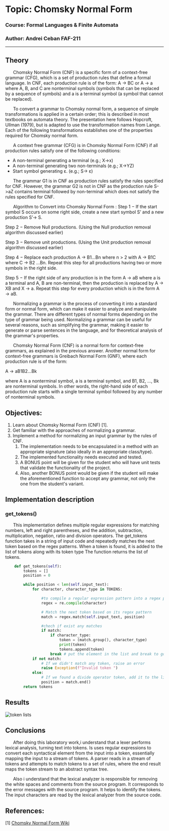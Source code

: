 # Topic: Chomsky Normal Form

### Course: Formal Languages & Finite Automata
### Author: Andrei Ceban FAF-211

----

## Theory
&ensp;&ensp;&ensp; Chomsky Normal Form (CNF) is a specific form of a context-free grammar (CFG), which is a set of production rules that define a formal language. In CNF, each production rule is of the form:
    A → BC or A → a
where A, B, and C are nonterminal symbols (symbols that can be replaced by a sequence of symbols) and a is a terminal symbol (a symbol that cannot be replaced).   

&ensp;&ensp;&ensp; To convert a grammar to Chomsky normal form, a sequence of simple transformations is applied in a certain order; this is described in most textbooks on automata theory. The presentation here follows Hopcroft, Ullman (1979), but is adapted to use the transformation names from Lange. Each of the following transformations establishes one of the properties required for Chomsky normal form.

&ensp;&ensp;&ensp; A context free grammar (CFG) is in Chomsky Normal Form (CNF) if all production rules satisfy one of the following conditions:
- A non-terminal generating a terminal (e.g.; X->x)
- A non-terminal generating two non-terminals (e.g.; X->YZ)
- Start symbol generating ε. (e.g.; S-> ε)

&ensp;&ensp;&ensp; The grammar G1 is in CNF as production rules satisfy the rules specified for CNF. However, the grammar G2 is not in CNF as the production rule S->aZ contains terminal followed by non-terminal which does not satisfy the rules specified for CNF.

&ensp;&ensp;&ensp; Algorithm to Convert into Chomsky Normal Form  : 
Step 1 − If the start symbol S occurs on some right side, create a new start symbol S’ and a new production S’→ S.

Step 2 − Remove Null productions. (Using the Null production removal algorithm discussed earlier)

Step 3 − Remove unit productions. (Using the Unit production removal algorithm discussed earlier)

Step 4 − Replace each production A → B1…Bn where n > 2 with A → B1C where C → B2 …Bn. Repeat this step for all productions having two or more symbols in the right side.

Step 5 − If the right side of any production is in the form A → aB where a is a terminal and A, B are non-terminal, then the production is replaced by A → XB and X → a. Repeat this step for every production which is in the form A → aB.


&ensp;&ensp;&ensp; Normalizing a grammar is the process of converting it into a standard form or normal form, which can make it easier to analyze and manipulate the grammar. There are different types of normal forms depending on the type of grammar being used. Normalizing a grammar can be useful for several reasons, such as simplifying the grammar, making it easier to generate or parse sentences in the language, and for theoretical analysis of the grammar's properties.

&ensp;&ensp;&ensp; Chomsky Normal Form (CNF) is a normal form for context-free grammars, as explained in the previous answer. Another normal form for context-free grammars is Greibach Normal Form (GNF), where each production rule is of the form:

A → aB1B2...Bk

where A is a nonterminal symbol, a is a terminal symbol, and B1, B2, ..., Bk are nonterminal symbols. In other words, the right-hand side of each production rule starts with a single terminal symbol followed by any number of nonterminal symbols.

## Objectives:
1. Learn about Chomsky Normal Form (CNF) [1].
2. Get familiar with the approaches of normalizing a grammar.
3. Implement a method for normalizing an input grammar by the rules of CNF.
    1. The implementation needs to be encapsulated in a method with an appropriate signature (also ideally in an appropriate class/type).
    2. The implemented functionality needs executed and tested.
    3. A BONUS point will be given for the student who will have unit tests that validate the functionality of the project.
    4. Also, another BONUS point would be given if the student will make the aforementioned function to accept any grammar, not only the one from the student's variant.



## Implementation description
### get_tokens()
&ensp;&ensp;&ensp; This implementation defines multiple regular expressions for matching numbers, left and right parentheses, and the addition, subtraction, multiplication, negation, ratio and division operators. The get_tokens function takes in a string of input code and repeatedly matches the next token based on the regex patterns. When a token is found, it is added to the list of tokens along with its token type The function returns the list of tokens.

```python
    def get_tokens(self):
        tokens = []
        position = 0

        while position < len(self.input_text):
            for character, character_type in TOKENS:

                #to compile a regular expression pattern into a regex pattern object
                regex = re.compile(character)

                # Match the next token based on its regex pattern
                match = regex.match(self.input_text, position)

                #chech if exist any matches
                if match:
                    if character_type:
                        token = (match.group(), character_type)
                        print(token)
                        tokens.append(token)
                    break # put the element in the list and break to go to the next element
            if not match:
                # If we didn't match any token, raise an error
                raise Exception(f"Invalid token ")
            else:
                # If we found a divide operator token, add it to the list and move the position forward
                position = match.end()
        return tokens
```

## Results
<img alt="token lists" src="screenshots/lab3_1.pn" />

## Conclusions
&ensp;&ensp;&ensp; After doing this laboratory work,i understand that a lexer performs lexical analysis, turning text into tokens. Is uses regular expressions to convert each syntactical element from the input into a token, essentially mapping the input to a stream of tokens. A parser reads in a stream of tokens and attempts to match tokens to a set of rules, where the end result maps the token stream to an abstract syntax tree. 

&ensp;&ensp;&ensp; Also i understand that the  lexical analyzer is responsible for removing the white spaces and comments from the source program. It corresponds to the error messages with the source program. It helps to identify the tokens. The input characters are read by the lexical analyzer from the source code.


## References:
[1] [Chomsky Normal Form Wiki](https://en.wikipedia.org/wiki/Chomsky_normal_form)
